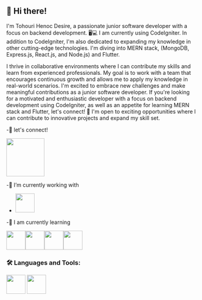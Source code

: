 ## 👋 Hi there! 
 
I'm Tohouri Henoc Desire, a passionate junior software developer with a focus on backend development. 🖥️💻 I am currently using CodeIgniter. 
In addition to CodeIgniter, I'm also dedicated to expanding my knowledge in other cutting-edge technologies. I'm diving into MERN stack, (MongoDB, Express.js, React.js, and Node.js) and Flutter.

I thrive in collaborative environments where I can contribute my skills and learn from experienced professionals. My goal is to work with a team that encourages continuous growth and allows me to apply my knowledge in real-world scenarios. I'm excited to embrace new challenges and make meaningful contributions as a junior software developer.
If you're looking for a motivated and enthusiastic developer with a focus on backend development using CodeIgniter, as well as an appetite for learning MERN stack and Flutter, let's connect! 🤝 I'm open to exciting opportunities where I can contribute to innovative projects and expand my skill set.

-🤝 let's connect!<br>

<a href="https://www.linkedin.com/in/tohouri-henoc-desire-92b5b0217/"><img src="https://cdn.jsdelivr.net/gh/devicons/devicon/icons/linkedin/linkedin-original-wordmark.svg" width="100px"/></a> 

-🔭 I’m currently working with<br>

- <img src="https://cdn.jsdelivr.net/gh/devicons/devicon/icons/codeigniter/codeigniter-plain-wordmark.svg" width="50px"/>

-📖 I am currently learning<br>

<img src="https://cdn.jsdelivr.net/gh/devicons/devicon/icons/react/react-original.svg" width="50px"/><img src="https://cdn.jsdelivr.net/gh/devicons/devicon/icons/nodejs/nodejs-original-wordmark.svg" width="50px"/><img src="https://cdn.jsdelivr.net/gh/devicons/devicon/icons/express/express-original-wordmark.svg" width="50px"/><img src="https://cdn.jsdelivr.net/gh/devicons/devicon/icons/mongodb/mongodb-original-wordmark.svg" width="50px"/>

### 🛠️ Languages and Tools:

<img src="https://cdn.jsdelivr.net/gh/devicons/devicon/icons/git/git-original-wordmark.svg" width="50px"/>
<img src="https://cdn.jsdelivr.net/gh/devicons/devicon/icons/npm/npm-original-wordmark.svg" width="50px"/><br>

          
          
          
          
          
          
